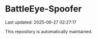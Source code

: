# BattleEye-Spoofer

Last updated: 2025-06-27 02:27:17

This repository is automatically maintained.
